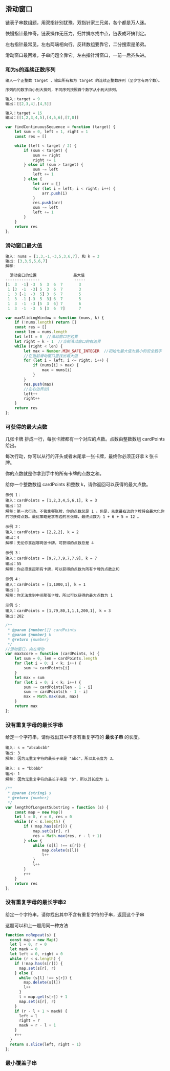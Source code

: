 ## 滑动窗口

链表子串数组题，用双指针别犹豫。双指针家三兄弟，各个都是万人迷。

快慢指针最神奇，链表操作无压力。归并排序找中点，链表成环搞判定。

左右指针最常见，左右两端相向行。反转数组要靠它，二分搜索是弟弟。

滑动窗口最困难，子串问题全靠它。左右指针滑窗口，一前一后齐头进。

### 和为s的连续正数序列

```javascript
输入一个正整数 target ，输出所有和为 target 的连续正整数序列（至少含有两个数）。

序列内的数字由小到大排列，不同序列按照首个数字从小到大排列。

输入：target = 9
输出：[[2,3,4],[4,5]]

输入：target = 15
输出：[[1,2,3,4,5],[4,5,6],[7,8]]
```

```javascript
var findContinuousSequence = function (target) {
    let sum = 0, left = 1, right = 1
    const res = []

    while (left < target / 2) {
        if (sum < target) {
            sum += right
            right += 1
        } else if (sum > target) {
            sum -= left
            left += 1
        } else {
            let arr = []
            for (let i = left; i < right; i++) {
                arr.push(i)
            }
            res.push(arr)
            sum -= left
            left += 1
        }
    }
    return res
};
```



### 滑动窗口最大值

```javascript
输入: nums = [1,3,-1,-3,5,3,6,7], 和 k = 3
输出: [3,3,5,5,6,7] 
解释: 

  滑动窗口的位置                最大值
---------------               -----
[1  3  -1] -3  5  3  6  7       3
 1 [3  -1  -3] 5  3  6  7       3
 1  3 [-1  -3  5] 3  6  7       5
 1  3  -1 [-3  5  3] 6  7       5
 1  3  -1  -3 [5  3  6] 7       6
 1  3  -1  -3  5 [3  6  7]      7
```

```javascript
var maxSlidingWindow = function (nums, k) {
    if (!nums.length) return []
    const res = []
    const len = nums.length
    let left = 0  //滑动窗口左边界
    let right = k - 1  //当前滑动窗口的右边界
    while (right < len) {
        let max = Number.MIN_SAFE_INTEGER  //初始化最大值为最小的安全数字
        //在当前滑动窗口里找出最大值
        for (let i = left; i <= right; i++) {
            if (nums[i] > max) {
                max = nums[i]
            }
        }
        res.push(max)
        //左右边界加1
        left++
        right++
    }
    return res
};
```

### 可获得的最大点数

几张卡牌 排成一行，每张卡牌都有一个对应的点数。点数由整数数组 cardPoints 给出。

每次行动，你可以从行的开头或者末尾拿一张卡牌，最终你必须正好拿 k 张卡牌。

你的点数就是你拿到手中的所有卡牌的点数之和。

给你一个整数数组 cardPoints 和整数 k，请你返回可以获得的最大点数。

```
示例 1：
输入：cardPoints = [1,2,3,4,5,6,1], k = 3
输出：12
解释：第一次行动，不管拿哪张牌，你的点数总是 1 。但是，先拿最右边的卡牌将会最大化你的可获得点数。最优策略是拿右边的三张牌，最终点数为 1 + 6 + 5 = 12 。

示例 2：
输入：cardPoints = [2,2,2], k = 2
输出：4
解释：无论你拿起哪两张卡牌，可获得的点数总是 4

示例 3：
输入：cardPoints = [9,7,7,9,7,7,9], k = 7
输出：55
解释：你必须拿起所有卡牌，可以获得的点数为所有卡牌的点数之和

示例 4：
输入：cardPoints = [1,1000,1], k = 1
输出：1
解释：你无法拿到中间那张卡牌，所以可以获得的最大点数为 1

示例 5：
输入：cardPoints = [1,79,80,1,1,1,200,1], k = 3
输出：202
```

```javascript
/**
 * @param {number[]} cardPoints
 * @param {number} k
 * @return {number}
 */
//滑动窗口，向左滑动
var maxScore = function (cardPoints, k) {
    let sum = 0, len = cardPoints.length
    for (let i = 0; i < k; i++) {
        sum += cardPoints[i]
    }
    let max = sum
    for (let i = 0; i < k; i++) {
        sum += cardPoints[len - 1 - i]   
        sum -= cardPoints[k - 1 - i]  
        max = Math.max(sum, max)
    }
    return max
};
```

### 没有重复字母的最长字串

给定一个字符串，请你找出其中不含有重复字符的 **最长子串** 的长度。

```
输入: s = "abcabcbb"
输出: 3 
解释: 因为无重复字符的最长子串是 "abc"，所以其长度为 3。

输入: s = "bbbbb"
输出: 1
解释: 因为无重复字符的最长子串是 "b"，所以其长度为 1。
```

```javascript
/**
 * @param {string} s
 * @return {number}
 */
var lengthOfLongestSubstring = function (s) {
    const map = new Map()
    let l = 0, r = 0, res = 0
    while (r < s.length) {
        if (!map.has(s[r])) {
            map.set(s[r], r)
            res = Math.max(res, r - l + 1)
        } else {
            while (s[l] !== s[r]) {
                map.delete(s[l])
                l++
            }
            l++
        }
        r++
    }
    return res
};
```

### 没有重复字母的最长字串2

给定一个字符串，请你找出其中不含有重复字符的子串，返回这个子串

这题可以和上一题用同一种方法

```javascript
function noRepeat(s) {
  const map = new Map()
  let l = 0, r = 0
  let maxN = 0
  let left = 0, right = 0
  while (r < s.length) {
    if (!map.has(s[r])) {
      map.set(s[r], r)
    } else {
      while (s[l] !== s[r]) {
        map.delete(s[l])
        l++
      }
      l = map.get(s[r]) + 1
      map.set(s[r], r)
    }
    if (r - l + 1 > maxN) {
      left = l
      right = r
      maxN = r - l + 1
    }
    r++
  }
  return s.slice(left, right + 1)
};
```

### 最小覆盖子串

